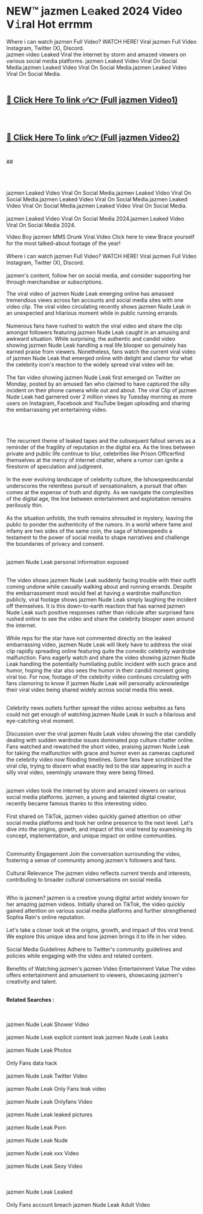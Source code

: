 
# NEW™ jazmen L𝚎aked 2024 Video V𝚒ral Hot errmm

Where i can watch jazmen Full Video? WATCH HERE! Viral jazmen Full Video Instagram, Twitter (X), Discord. <br>
jazmen video Leaked Viral the internet by storm and amazed viewers on various social media platforms. jazmen Leaked Video Viral On Social Media.jazmen Leaked Video Viral On Social Media.jazmen Leaked Video Viral On Social Media.<br>
 <br>

##  <a href="https://clipsfans.site?title=jazmen&ref=git">🔴 Click Here To link ✅👉 (Full jazmen Video1) </a><br>
  <br>

##  <a href="https://clipsfans.site?title=jazmen&ref=git">🔴 Click Here To link ✅👉 (Full jazmen Video2)</a><br>
  <br>
  ##


  <br>

  <br>

<br><br>
jazmen Leaked Video Viral On Social Media.jazmen Leaked Video Viral On Social Media.jazmen Leaked Video Viral On Social Media.jazmen Leaked Video Viral On Social Media.jazmen Leaked Video Viral On Social Media.
<br><br>
jazmen Leaked Video Viral On Social Media 2024.jazmen Leaked Video Viral On Social Media 2024.


Video Boy jazmen MMS Drunk Viral.Video Click here to view Brace yourself for the most talked-about footage of the year!
<br><br>
Where i can watch jazmen Full Video? WATCH HERE! Viral jazmen Full Video Instagram, Twitter (X), Discord.
<br><br>
jazmen's content, follow her on social media, and consider supporting her through merchandise or subscriptions.


The viral video of jazmen Nude Leak emerging online has amassed tremendous views across fan accounts and social media sites with one video clip. The viral video circulating recently shows jazmen Nude Leak in an unexpected and hilarious moment while in public running errands.
<br><br>
Numerous fans have rushed to watch the viral video and share the clip amongst followers featuring jazmen Nude Leak caught in an amusing and awkward situation. While surprising, the authentic and candid video showing jazmen Nude Leak handling a real life blooper so genuinely has earned praise from viewers. Nonetheless, fans watch the current viral video of jazmen Nude Leak that emerged online with delight and clamor for what the celebrity icon's reaction to the widely spread viral video will be.
<br><br>
The fan video showing jazmen Nude Leak first emerged on Twitter on Monday, posted by an amused fan who claimed to have captured the silly incident on their phone camera while out and about. The viral Clip of jazmen Nude Leak had garnered over 2 million views by Tuesday morning as more users on Instagram, Facebook and YouTube began uploading and sharing the embarrassing yet entertaining video.
<br><br>


<br><br>
The recurrent theme of leaked tapes and the subsequent fallout serves as a reminder of the fragility of reputation in the digital era. As the lines between private and public life continue to blur, celebrities like Prison Officerfind themselves at the mercy of internet chatter, where a rumor can ignite a firestorm of speculation and judgment.
<br><br>
In the ever evolving landscape of celebrity culture, the Ishowspeedscandal underscores the relentless pursuit of sensationalism, a pursuit that often comes at the expense of truth and dignity. As we navigate the complexities of the digital age, the line between entertainment and exploitation remains perilously thin.
<br><br>
As the situation unfolds, the truth remains shrouded in mystery, leaving the public to ponder the authenticity of the rumors. In a world where fame and infamy are two sides of the same coin, the saga of Ishowspeedis a testament to the power of social media to shape narratives and challenge the boundaries of privacy and consent.
<br><br>





jazmen Nude Leak personal information exposed
<br><br>



The video shows jazmen Nude Leak suddenly facing trouble with their outfit coming undone while casually walking about and running errands. Despite the embarrassment most would feel at having a wardrobe malfunction publicly, viral footage shows jazmen Nude Leak simply laughing the incident off themselves. It is this down-to-earth reaction that has earned jazmen Nude Leak such positive responses rather than ridicule after surprised fans rushed online to see the video and share the celebrity blooper seen around the internet.
<br><br>
While reps for the star have not commented directly on the leaked embarrassing video, jazmen Nude Leak will likely have to address the viral clip rapidly spreading online featuring quite the comedic celebrity wardrobe malfunction. Fans eagerly watch and share the video showing jazmen Nude Leak handling the potentially humiliating public incident with such grace and humor, hoping the star also sees the humor in their candid moment going viral too. For now, footage of the celebrity video continues circulating with fans clamoring to know if jazmen Nude Leak will personally acknowledge their viral video being shared widely across social media this week.
<br><br>

Celebrity news outlets further spread the video across websites as fans could not get enough of watching jazmen Nude Leak in such a hilarious and eye-catching viral moment.
<br><br>
Discussion over the viral jazmen Nude Leak video showing the star candidly dealing with sudden wardrobe issues dominated pop culture chatter online. Fans watched and rewatched the short video, praising jazmen Nude Leak for taking the malfunction with grace and humor even as cameras captured the celebrity video now flooding timelines. Some fans have scrutinized the viral clip, trying to discern what exactly led to the star appearing in such a silly viral video, seemingly unaware they were being filmed.
<br><br>


jazmen video took the internet by storm and amazed viewers on various social media platforms. jazmen, a young and talented digital creator, recently became famous thanks to this interesting video.
<br><br>
First shared on TikTok, jazmen video quickly gained attention on other social media platforms and took her online presence to the next level. Let's dive into the origins, growth, and impact of this viral trend by examining its concept, implementation, and unique impact on online communities.
<br><br>

Community Engagement Join the conversation surrounding the video, fostering a sense of community among jazmen's followers and fans.
<br><br>
Cultural Relevance The jazmen video reflects current trends and interests, contributing to broader cultural conversations on social media.
<br><br>




Who is jazmen? jazmen is a creative young digital artist widely known for her amazing jazmen videos. Initially shared on TikTok, the video quickly gained attention on various social media platforms and further strengthened Sophia Rain's online reputation.
<br><br>
Let's take a closer look at the origins, growth, and impact of this viral trend. We explore this unique idea and how jazmen brings it to life in her video.
<br><br>
Social Media Guidelines Adhere to Twitter's community guidelines and policies while engaging with the video and related content.
<br><br>
Benefits of Watching jazmen's jazmen Video Entertainment Value The video offers entertainment and amusement to viewers, showcasing jazmen's creativity and talent.
<br><br>




<strong>Related Searches :</strong>

<br><br>
jazmen Nude Leak Shower Video
<br><br>
jazmen Nude Leak explicit content leak
jazmen Nude Leak Leaks
<br><br>
jazmen Nude Leak Photos
<br><br>
Only Fans data hack
<br><br>
jazmen Nude Leak Twitter Video
<br><br>
jazmen Nude Leak Only Fans leak video
<br><br>
jazmen Nude Leak Onlyfans Video
<br><br>
jazmen Nude Leak leaked pictures
<br><br>
jazmen Nude Leak Porn
<br><br>
jazmen Nude Leak Nude
<br><br>
jazmen Nude Leak xxx Video
<br><br>
jazmen Nude Leak Sexy Video
<br><br>
<br><br>
jazmen Nude Leak Leaked
<br><br>
Only Fans account breach
jazmen Nude Leak Adult Video
<br><br>